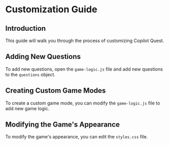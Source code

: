 # Customization Guide

## Introduction
This guide will walk you through the process of customizing Copilot Quest.

## Adding New Questions
To add new questions, open the `game-logic.js` file and add new questions to the `questions` object.

## Creating Custom Game Modes
To create a custom game mode, you can modify the `game-logic.js` file to add new game logic.

## Modifying the Game's Appearance
To modify the game's appearance, you can edit the `styles.css` file.

